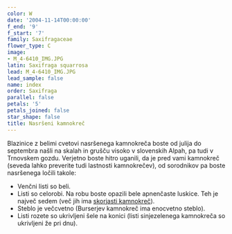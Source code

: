 ```yaml
---
color: W
date: '2004-11-14T00:00:00'
f_end: '9'
f_start: '7'
family: Saxifragaceae
flower_type: C
image:
- M_4-6410_IMG.JPG
latin: Saxifraga squarrosa
lead: M_4-6410_IMG.JPG
lead_sample: false
name: index
order: Saxifraga
parallel: false
petals: '5'
petals_joined: false
star_shape: false
title: Nasršeni kamnokreč
---
```

Blazinice z belimi cvetovi nasršenega kamnokreča boste od julija do septembra našli na skalah in grušču visoko v slovenskih Alpah, pa tudi v Trnovskem gozdu. Verjetno boste hitro uganili, da je pred vami kamnokreč (seveda lahko preverite tudi lastnosti kamnokrečev), od sorodnikov pa boste nasršenega ločili takole:

-   Venčni listi so beli.
-   Listi so celorobi. Na robu boste opazili bele apnenčaste luskice. Teh je največ sedem (več jih ima [skorjasti kamnokreč](../SaxifragaCrustata(SkorjastiKamnokrec)/si_SaxifragaCrustata(SkorjastiKamnokrec).asp)).
-   Steblo je večcvetno (Burserjev kamnokreč ima enocvetno steblo).
-   Listi rozete so ukrivljeni šele na konici (listi sinjezelenega kamnokreča so ukrivljeni že pri dnu).
